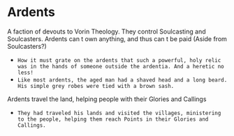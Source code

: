 # Ardents

A faction of devouts to Vorin Theology. They control Soulcasting and Soulcasters. Ardents can t own anything, and thus can t be paid (Aside from Soulcasters?)
- `How it must grate on the ardents that such a powerful, holy relic was in the hands of someone outside the ardentia. And a heretic no less!`
- `Like most ardents, the aged man had a shaved head and a long beard. His simple grey robes were tied with a brown sash.`

Ardents travel the land, helping people with their Glories and Callings
- `They had traveled his lands and visited the villages, ministering to the people, helping them reach Points in their Glories and Callings.`